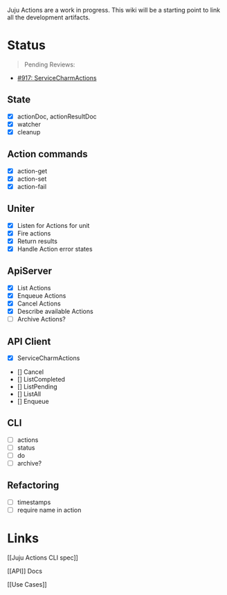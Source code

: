 Juju Actions are a work in progress. This wiki will be a starting point to link all the development artifacts.

# Status

> Pending Reviews:
 - [#917: ServiceCharmActions](https://github.com/juju/juju/pull/917)

## State

 - [x] actionDoc, actionResultDoc
 - [x] watcher
 - [x] cleanup

## Action commands

 - [x] action-get
 - [x] action-set
 - [x] action-fail

## Uniter

 - [x] Listen for Actions for unit
 - [x] Fire actions
 - [x] Return results
 - [x] Handle Action error states

## ApiServer

 - [x] List Actions
 - [x] Enqueue Actions
 - [x] Cancel Actions
 - [x] Describe available Actions
 - [ ] Archive Actions?

## API Client

 - [x] ServiceCharmActions
 - [] Cancel
 - [] ListCompleted
 - [] ListPending
 - [] ListAll
 - [] Enqueue

## CLI

 - [ ] actions
 - [ ] status
 - [ ] do
 - [ ] archive?

## Refactoring

 - [ ] timestamps
 - [ ] require name in action

# Links

[[Juju Actions CLI spec]]

[[API]] Docs

[[Use Cases]]
